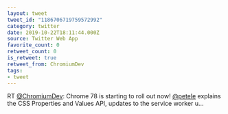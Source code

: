 ```yaml
---
layout: tweet
tweet_id: "1186706719759572992"
category: twitter
date: 2019-10-22T18:11:44.000Z
source: Twitter Web App
favorite_count: 0
retweet_count: 0
is_retweet: true
retweet_from: ChromiumDev
tags:
- tweet
---
```


RT [@ChromiumDev](https://twitter.com/@ChromiumDev): Chrome 78 is starting to roll out now! [@petele](https://twitter.com/@petele) explains the CSS Properties and Values API, updates to the service worker u…
